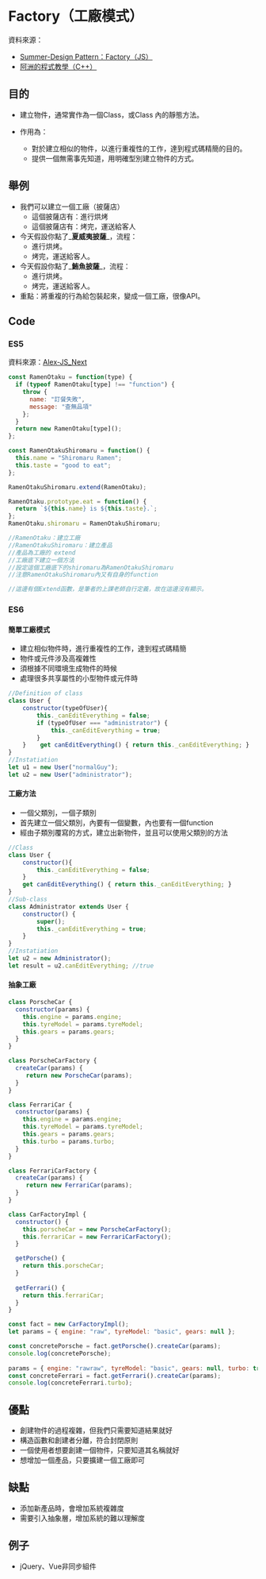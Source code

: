 # Factory（工廠模式）

資料來源：

* [Summer-Design Pattern：Factory（JS）](http://cythilya.blogspot.com/2015/06/javascript-design-pattern-factory.html) 
* [阿洲的程式教學（C++）](http://monkeycoding.com/?p=967)

## 目的

* 建立物件，通常實作為一個Class，或Class 內的靜態方法。 
* 作用為：  


  * 對於建立相似的物件，以進行重複性的工作，達到程式碼精簡的目的。 
  * 提供一個無需事先知道，用明確型別建立物件的方式。

## 舉例

* 我們可以建立一個工廠（披薩店） 
  * 這個披薩店有：進行烘烤 
  * 這個披薩店有：烤完，運送給客人 
* 今天假設你點了_**夏威夷披薩**_，流程： 
  * 進行烘烤。 
  * 烤完，運送給客人。 
* 今天假設你點了_**鮪魚披薩**_，流程： 
  * 進行烘烤。 
  * 烤完，運送給客人。 
* 重點：將重複的行為給包裝起來，變成一個工廠，很像API。

## Code

### ES5

資料來源：[Alex-JS\_Next](https://www.youtube.com/channel/UCEL8871qFEakpqYpwBSjHNA)

```javascript
const RamenOtaku = function(type) {
  if (typeof RamenOtaku[type] !== "function") {
    throw {
      name: "訂餐失敗",
      message: "查無品項"
    };
  }
  return new RamenOtaku[type]();
};

const RamenOtakuShiromaru = function() {
  this.name = "Shiromaru Ramen";
  this.taste = "good to eat";
};

RamenOtakuShiromaru.extend(RamenOtaku);

RamenOtaku.prototype.eat = function() {
  return `${this.name} is ${this.taste}.`;
};
RamenOtaku.shiromaru = RamenOtakuShiromaru;

//RamenOtaku：建立工廠
//RamenOtakuShiromaru：建立產品
//產品為工廠的 extend
//工廠底下建立一個方法
//設定這個工廠底下的shiromaru為RamenOtakuShiromaru
//注意RamenOtakuShiromaru內又有自身的function

//這邊有個Extend函數，是筆者的上課老師自行定義，故在這邊沒有顯示。
```

### ES6

#### 簡單工廠模式

* 建立相似物件時，進行重複性的工作，達到程式碼精簡
* 物件或元件涉及高複雜性
* 須根據不同環境生成物件的時候
* 處理很多共享屬性的小型物件或元件時

```javascript
//Definition of class
class User {    
    constructor(typeOfUser){
        this._canEditEverything = false;        
        if (typeOfUser === "administrator") {               
            this._canEditEverything = true;
        }
    }    get canEditEverything() { return this._canEditEverything; }
}
//Instatiation
let u1 = new User("normalGuy");
let u2 = new User("administrator");
```

#### 工廠方法

* 一個父類別，一個子類別
* 首先建立一個父類別，內要有一個變數，內也要有一個function
* 經由子類別覆寫的方式，建立出新物件，並且可以使用父類別的方法

```javascript
//Class
class User {
    constructor(){
        this._canEditEverything = false;
    }
    get canEditEverything() { return this._canEditEverything; }
}
//Sub-class
class Administrator extends User {
    constructor() {
        super();
        this._canEditEverything = true;
    }
}
//Instatiation
let u2 = new Administrator();
let result = u2.canEditEverything; //true
```

#### 抽象工廠

```javascript
class PorscheCar {  
  constructor(params) {
    this.engine = params.engine;
    this.tyreModel = params.tyreModel;
    this.gears = params.gears;
  }
}

class PorscheCarFactory {  
  createCar(params) {
     return new PorscheCar(params);
  }
}

class FerrariCar {  
  constructor(params) {
    this.engine = params.engine;
    this.tyreModel = params.tyreModel;
    this.gears = params.gears;
    this.turbo = params.turbo;
  }
}

class FerrariCarFactory {  
  createCar(params) {
     return new FerrariCar(params);
  }
}

class CarFactoryImpl {
  constructor() {
    this.porscheCar = new PorscheCarFactory();
    this.ferrariCar = new FerrariCarFactory();
  }

  getPorsche() {
    return this.porscheCar;
  }
  
  getFerrari() {
    return this.ferrariCar;
  }
}

const fact = new CarFactoryImpl();
let params = { engine: "raw", tyreModel: "basic", gears: null };

const concretePorsche = fact.getPorsche().createCar(params);
console.log(concretePorsche);
  
params = { engine: "rawraw", tyreModel: "basic", gears: null, turbo: true };
const concreteFerrari = fact.getFerrari().createCar(params);
console.log(concreteFerrari.turbo);
```

## 優點

* 創建物件的過程複雜，但我們只需要知道結果就好 
* 構造函數和創建者分離，符合封閉原則 
* 一個使用者想要創建一個物件，只要知道其名稱就好 
* 想增加一個產品，只要擴建一個工廠即可

## 缺點

* 添加新產品時，會增加系統複雜度 
* 需要引入抽象層，增加系統的難以理解度

## 例子

* jQuery、Vue非同步組件







  


